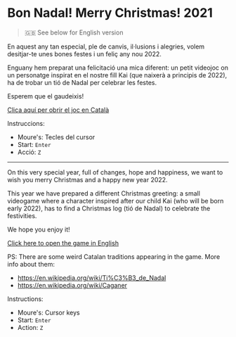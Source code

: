 # Bon Nadal! Merry Christmas! 2021

> 🇬🇧 See below for English version

En aquest any tan especial, ple de canvis, il·lusions i alegries, volem desitjar-te unes bones festes i un feliç any nou 2022.

Enguany hem preparat una felicitació una mica diferent: un petit videojoc on un personatge inspirat en el nostre fill Kai (que naixerà a principis de 2022), ha de trobar un tió de Nadal per celebrar les festes.

Esperem que el gaudeixis!

[Clica aquí per obrir el joc en Català](https://fr3nd.github.io/nadal2021/build/web/)

Instruccions:

* Moure's: Tecles del cursor
* Start: `Enter`
* Acció: `Z`

---

On this very special year, full of changes, hope and happiness, we want to wish you merry Christmas and a happy new year 2022.

This year we have prepared a different Christmas greeting: a small videogame where a character inspired after our child Kai (who will be born early 2022), has to find a Christmas log (tió de Nadal) to celebrate the festivities.

We hope you enjoy it!

[Click here to open the game in English]()

PS: There are some weird Catalan traditions appearing in the game. More info about them:
* https://en.wikipedia.org/wiki/Ti%C3%B3_de_Nadal
* https://en.wikipedia.org/wiki/Caganer


Instructions:

* Moure's: Cursor keys
* Start: `Enter`
* Action: `Z`
